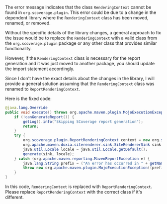The error message indicates that the class `RenderingContext` cannot be found in `org.scoverage.plugin`. This error could be due to a change in the dependent library where the `RenderingContext` class has been moved, renamed, or removed.

Without the specific details of the library changes, a general approach to fix the issue would be to replace the `RenderingContext` with a valid class from the `org.scoverage.plugin` package or any other class that provides similar functionality. 

However, if the `RenderingContext` class is necessary for the report generation and it was just moved to another package, you should update the import statement accordingly.

Since I don't have the exact details about the changes in the library, I will provide a general solution assuming that the `RenderingContext` class was renamed to `ReportRenderingContext`.

Here is the fixed code:

```java
@java.lang.Override
public void execute() throws org.apache.maven.plugin.MojoExecutionException {
    if (!canGenerateReport()) {
        getLog().info("Skipping SCoverage report generation");
        return;
    }
    try {
        org.scoverage.plugin.ReportRenderingContext context = new org.scoverage.plugin.ReportRenderingContext(outputDirectory, getOutputName() + ".html");
        org.apache.maven.doxia.siterenderer.sink.SiteRendererSink sink = new org.apache.maven.doxia.siterenderer.sink.SiteRendererSink(context);
        java.util.Locale locale = java.util.Locale.getDefault();
        generate(sink, locale);
    } catch (org.apache.maven.reporting.MavenReportException e) {
        java.lang.String prefix = ("An error has occurred in " + getName(java.util.Locale.ENGLISH)) + " report generation";
        throw new org.apache.maven.plugin.MojoExecutionException((prefix + ": ") + e.getMessage(), e);
    }
}
```

In this code, `RenderingContext` is replaced with `ReportRenderingContext`. Please replace `ReportRenderingContext` with the correct class if it's different.